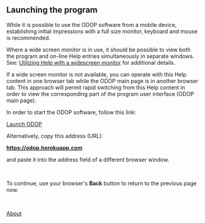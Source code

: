 ## Launching the program   

While it is possible to use the ODOP software from a mobile device,
establishing initial impressions with a full size monitor, keyboard and mouse
is recommended.   

Where a wide screen monitor is in use, 
it should be possible to view both the program and on-line Help entries 
simultaneously in separate windows.
See: [Utilizing Help with a widescreen monitor](wideScreen) for additional details.

If a wide screen monitor is not available, 
you can operate with this Help content in one
browser tab while the ODOP main page is in another browser tab.
This approach will permit rapid switching from this Help content in order
to view the corresponding part of the program user interface
(ODOP main page).

In order to start the ODOP software, 
follow this link:   

[Launch ODOP](https://odop.herokuapp.com)

Alternatively, copy this address (URL):   

**https://odop.herokuapp.com**

and paste it into the address field of a different browser window.   
 
 
&nbsp;

To continue, use your browser's **Back** button to return to the previous page now.

&nbsp;

[About](./)
